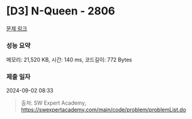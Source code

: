 # [D3] N-Queen - 2806 

[문제 링크](https://swexpertacademy.com/main/code/problem/problemDetail.do?contestProbId=AV7GKs06AU0DFAXB) 

### 성능 요약

메모리: 21,520 KB, 시간: 140 ms, 코드길이: 772 Bytes

### 제출 일자

2024-09-02 08:33



> 출처: SW Expert Academy, https://swexpertacademy.com/main/code/problem/problemList.do